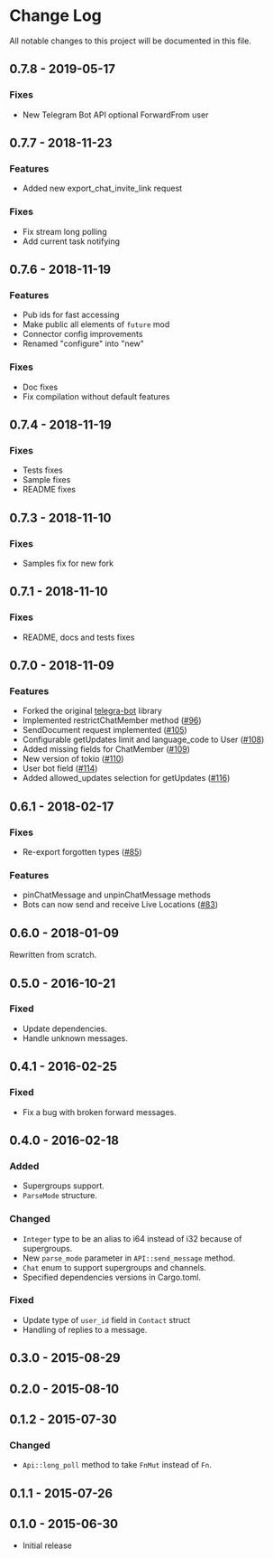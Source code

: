 # Change Log
All notable changes to this project will be documented in this file.

## 0.7.8 - 2019-05-17

### Fixes
- New Telegram Bot API optional ForwardFrom user

## 0.7.7 - 2018-11-23

### Features
- Added new export_chat_invite_link request

### Fixes
- Fix stream long polling
- Add current task notifying

## 0.7.6 - 2018-11-19

### Features
- Pub ids for fast accessing
- Make public all elements of `future` mod
- Connector config improvements
- Renamed "configure" into "new"

### Fixes
- Doc fixes
- Fix compilation without default features

## 0.7.4 - 2018-11-19

### Fixes
- Tests fixes
- Sample fixes
- README fixes

## 0.7.3 - 2018-11-10

### Fixes
- Samples fix for new fork

## 0.7.1 - 2018-11-10

### Fixes
- README, docs and tests fixes

## 0.7.0 - 2018-11-09

### Features
- Forked the original [telegra-bot](https://github.com/telegram-rs/telegram-bot) library
- Implemented restrictChatMember method ([#96](https://github.com/telegram-rs/telegram-bot/pull/96))
- SendDocument request implemented ([#105](https://github.com/telegram-rs/telegram-bot/pull/105))
- Configurable getUpdates limit and language_code to User ([#108](https://github.com/telegram-rs/telegram-bot/pull/108))
- Added missing fields for ChatMember ([#109](https://github.com/telegram-rs/telegram-bot/pull/109))
- New version of tokio ([#110](https://github.com/telegram-rs/telegram-bot/pull/110))
- User bot field ([#114](https://github.com/telegram-rs/telegram-bot/pull/114))
- Added allowed_updates selection for getUpdates ([#116](https://github.com/telegram-rs/telegram-bot/pull/116))

## 0.6.1 - 2018-02-17

### Fixes
- Re-export forgotten types ([#85](https://github.com/telegram-rs/telegram-bot/issues/85))

### Features
- pinChatMessage and unpinChatMessage methods
- Bots can now send and receive Live Locations ([#83](https://github.com/telegram-rs/telegram-bot/issues/83))

## 0.6.0 - 2018-01-09

Rewritten from scratch.

## 0.5.0 - 2016-10-21

### Fixed
- Update dependencies.
- Handle unknown messages.

## 0.4.1 - 2016-02-25

### Fixed
- Fix a bug with broken forward messages.

## 0.4.0 - 2016-02-18

### Added
- Supergroups support.
- `ParseMode` structure.

### Changed
- `Integer` type to be an alias to i64 instead of i32 because of supergroups.
- New `parse_mode` parameter in `API::send_message` method.
- `Chat` enum to support supergroups and channels.
- Specified dependencies versions in Cargo.toml.

### Fixed
- Update type of `user_id` field in `Contact` struct
- Handling of replies to a message.

## 0.3.0 - 2015-08-29

## 0.2.0 - 2015-08-10

## 0.1.2 - 2015-07-30

### Changed
- `Api::long_poll` method to take `FnMut` instead of `Fn`.

## 0.1.1 - 2015-07-26

## 0.1.0 - 2015-06-30

- Initial release
